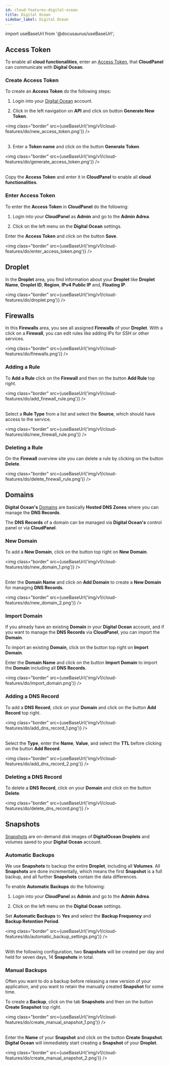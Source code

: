 ```yaml
---
id: cloud-features-digital-ocean
title: Digital Ocean
sidebar_label: Digital Ocean
---
```


import useBaseUrl from '@docusaurus/useBaseUrl';

## Access Token

To enable all **cloud functionalities**, enter an [Access Token](https://www.digitalocean.com/docs/apis-clis/api/create-personal-access-token/),
that **CloudPanel** can communicate with **Digital Ocean**.

### Create Access Token

To create an **Access Token** do the following steps:

1) Login into your [Digital Ocean](https://cloud.digitalocean.com/login) account. <br />

2) Click in the left navigation on **API** and click on button **Generate New Token**.

<img class="border" src={useBaseUrl('img/v1/cloud-features/do/new_access_token.png')} /> <br /><br />

3) Enter a **Token name** and click on the button **Generate Token**.

<img class="border" src={useBaseUrl('img/v1/cloud-features/do/generate_access_token.png')} /> <br /><br />

Copy the **Access Token** and enter it in **CloudPanel** to enable all **cloud functionalities**.

### Enter Access Token

To enter the **Access Token** in **CloudPanel** do the following:

1) Login into your **CloudPanel** as **Admin** and go to the **Admin Adrea**.

2) Click on the left menu on the **Digital Ocean** settings.

Enter the **Access Token** and click on the button **Save**.

<img class="border" src={useBaseUrl('img/v1/cloud-features/do/enter_access_token.png')} /> 

## Droplet

In the **Droplet** area, you find information about your **Droplet** like **Droplet Name**, **Droplet ID**,
**Region**, **IPv4 Public IP** and, **Floating IP**.

<img class="border" src={useBaseUrl('img/v1/cloud-features/do/droplet.png')} /> 

## Firewalls

In this **Firewalls** area, you see all assigned **Firewalls** of your **Droplet**.
With a click on a **Firewall**, you can edit rules like adding IPs for SSH or other services.

<img class="border" src={useBaseUrl('img/v1/cloud-features/do/firewalls.png')} /> 

### Adding a Rule

To **Add a Rule** click on the **Firewall** and then on the button **Add Rule** top right.

<img class="border" src={useBaseUrl('img/v1/cloud-features/do/add_firewall_rule.png')} /> <br /><br />

Select a **Rule Type** from a list and select the **Source**, which should have access to the service.

<img class="border" src={useBaseUrl('img/v1/cloud-features/do/new_firewall_rule.png')} />

### Deleting a Rule

On the **Firewall** overview site you can delete a rule by clicking on the button **Delete**.

<img class="border" src={useBaseUrl('img/v1/cloud-features/do/delete_firewall_rule.png')} />

## Domains

**Digital Ocean's** [Domains](https://www.digitalocean.com/docs/networking/dns/) are basically **Hosted DNS Zones** where you can manage the **DNS Records**.

The **DNS Records** of a domain can be managed via **Digital Ocean's** control panel or via **CloudPanel**.

### New Domain

To add a **New Domain**, click on the button top right on **New Domain**.

<img class="border" src={useBaseUrl('img/v1/cloud-features/do/new_domain_1.png')} /> <br /><br />

Enter the **Domain Name** and click on **Add Domain** to create a **New Domain** for managing **DNS Records**.

<img class="border" src={useBaseUrl('img/v1/cloud-features/do/new_domain_2.png')} />

### Import Domain

If you already have an existing **Domain** in your **Digital Ocean** account, 
and if you want to manage the **DNS Records** via **CloudPanel**, you can import the **Domain**.

To import an existing **Domain**, click on the button top right on **Import Domain**.

Enter the **Domain Name** and click on the button **Import Domain** to import the **Domain** including all **DNS Records**.

<img class="border" src={useBaseUrl('img/v1/cloud-features/do/import_domain.png')} />

### Adding a DNS Record

To add a **DNS Record**, click on your **Domain** and click on the button **Add Record** top right.

<img class="border" src={useBaseUrl('img/v1/cloud-features/do/add_dns_record_1.png')} /> <br /><br />

Select the **Type**, enter the **Name**, **Value**, and select the **TTL** before clicking on the button **Add Record**.

<img class="border" src={useBaseUrl('img/v1/cloud-features/do/add_dns_record_2.png')} />

### Deleting a DNS Record

To delete a **DNS Record**, click on your **Domain** and click on the button **Delete**.

<img class="border" src={useBaseUrl('img/v1/cloud-features/do/delete_dns_record.png')} />

## Snapshots

[Snapshots](https://www.digitalocean.com/docs/images/snapshots/) are on-demand disk images of **DigitalOcean Droplets**
 and volumes saved to your **Digital Ocean** account. 
 
### Automatic Backups 

We use **Snapshots** to backup the entire **Droplet**, including all **Volumes**. 
All **Snapshots** are done incrementally, which means the first **Snapshot** is a full backup, and all further **Snapshots** contain the data differences.

To enable **Automatic Backups** do the following:

1) Login into your **CloudPanel** as **Admin** and go to the **Admin Adrea**.

2) Click on the left menu on the **Digital Ocean** settings.

Set **Automatic Backups** to **Yes** and select the **Backup Frequency** and **Backup Retention Period**.

<img class="border" src={useBaseUrl('img/v1/cloud-features/do/automatic_backup_settings.png')} /> <br /><br />

With the following configuration, two **Snapshots** will be created per day and held for seven days, 14 **Snapshots** in total.

### Manual Backups

Often you want to do a backup before releasing a new version of your application, and you want to retain the manually created **Snapshot**
for some time.

To create a **Backup**, click on the tab **Snapshots** and then on the button **Create Snapshot** top right.

<img class="border" src={useBaseUrl('img/v1/cloud-features/do/create_manual_snapshot_1.png')} /> <br /><br />

Enter the **Name** of your **Snapshot** and click on the button **Create Snapshot**.  <br />
**Digital Ocean** will immediately start creating a **Snapshot** of your **Droplet**.

<img class="border" src={useBaseUrl('img/v1/cloud-features/do/create_manual_snapshot_2.png')} />
